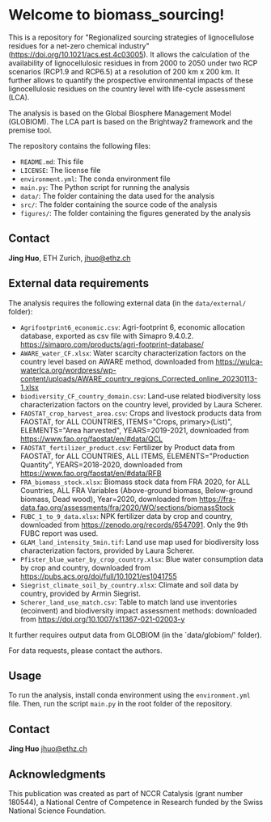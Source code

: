 Welcome to biomass_sourcing!
============================
This is a repository for "Regionalized sourcing strategies of lignocellulose residues for a net-zero chemical industry" (https://doi.org/10.1021/acs.est.4c03005). It allows the calculation of the availability of lignocellulosic residues in from 2000 to 2050 under two RCP scenarios (RCP1.9 and RCP6.5) at a resolution of 200 km x 200 km. It further allows to quantify the prospective environmental impacts of these lignocellulosic residues on the country level with life-cycle assessment (LCA).

The analysis is based on the Global Biosphere Management Model (GLOBIOM). The LCA part is based on the Brightway2 framework and the premise tool.

The repository contains the following files:
* `README.md`: This file
* `LICENSE`: The license file
* `environment.yml`: The conda environment file
* `main.py`: The Python script for running the analysis
* `data/`: The folder containing the data used for the analysis
* `src/`: The folder containing the source code of the analysis
* `figures/`: The folder containing the figures generated by the analysis

## Contact
**Jing Huo**, ETH Zurich, jhuo@ethz.ch

## External data requirements
The analysis requires the following external data (in the `data/external/` folder):
* `Agrifootprint6_economic.csv`: Agri-footprint 6, economic allocation database, exported as csv file with Simapro 9.4.0.2. https://simapro.com/products/agri-footprint-database/
* `AWARE_water_CF.xlsx`: Water scarcity characterization factors on the country level based on AWARE method, downloaded from https://wulca-waterlca.org/wordpress/wp-content/uploads/AWARE_country_regions_Corrected_online_20230113-1.xlsx
* `biodiversity_CF_country_domain.csv`: Land-use related biodiversity loss characterization factors on the country level, provided by Laura Scherer.
* `FAOSTAT_crop_harvest_area.csv`: Crops and livestock products data from FAOSTAT, for ALL COUNTRIES, ITEMS="Crops, primary>(List)", ELEMENTS="Area harvested", YEARS=2019-2021, downloaded from https://www.fao.org/faostat/en/#data/QCL
* `FAOSTAT_fertilizer_product.csv`: Fertilizer by Product data from FAOSTAT, for ALL COUNTRIES, ALL ITEMS, ELEMENTS="Production Quantity", YEARS=2018-2020, downloaded from https://www.fao.org/faostat/en/#data/RFB
* `FRA_biomass_stock.xlsx`: Biomass stock data from FRA 2020, for ALL Countries, ALL FRA Variables (Above-ground biomass, Below-ground biomass, Dead wood), Year=2020, downloaded from https://fra-data.fao.org/assessments/fra/2020/WO/sections/biomassStock
* `FUBC_1_to_9_data.xlsx`: NPK fertilizer data by crop and country, downloaded from https://zenodo.org/records/6547091. Only the 9th FUBC report was used.
* `GLAM_land_intensity_5min.tif`: Land use map used for biodiversity loss characterization factors, provided by Laura Scherer.
* `Pfister_blue_water_by_crop_country.xlsx`: Blue water consumption data by crop and country, downloaded from https://pubs.acs.org/doi/full/10.1021/es1041755
* `Siegrist_climate_soil_by_country.xlsx`: Climate and soil data by country, provided by Armin Siegrist.
* `Scherer_land_use_match.csv`: Table to match land use inventories (ecoinvent) and biodiversity impact assessment methods: downloaded from https://doi.org/10.1007/s11367-021-02003-y

It further requires output data from GLOBIOM (in the `data/globiom/' folder).

For data requests, please contact the authors.

## Usage
To run the analysis, install conda environment using the `environment.yml` file. Then, run the script `main.py` in the root folder of the repository.

## Contact
**Jing Huo** jhuo@ethz.ch

## Acknowledgments
This publication was created as part of NCCR Catalysis (grant number 180544), a National Centre of Competence in Research funded by the Swiss National Science Foundation. 


